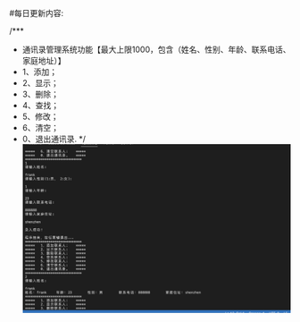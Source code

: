 #每日更新内容:

/***
 * 通讯录管理系统功能【最大上限1000，包含（姓名、性别、年龄、联系电话、家庭地址）】
 * 1、添加；
 * 2、显示；
 * 3、删除；
 * 4、查找；
 * 5、修改；
 * 6、清空；
 * 0、退出通讯录.
*/
![alt text](image.png)